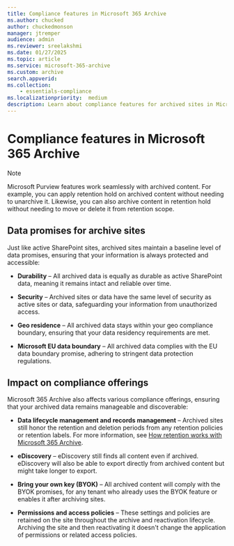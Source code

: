 ```yaml
---
title: Compliance features in Microsoft 365 Archive
ms.author: chucked
author: chuckedmonson
manager: jtremper
audience: admin
ms.reviewer: sreelakshmi
ms.date: 01/27/2025
ms.topic: article
ms.service: microsoft-365-archive
ms.custom: archive
search.appverid:
ms.collection:
    - essentials-compliance
ms.localizationpriority:  medium
description: Learn about compliance features for archived sites in Microsoft 365 Archive.
---
```


# Compliance features in Microsoft 365 Archive

> [!NOTE]
> Microsoft Purview features work seamlessly with archived content. For example, you can apply retention hold on archived content without needing to unarchive it. Likewise, you can also archive content in retention hold without needing to move or delete it from retention scope.

## Data promises for archive sites

Just like active SharePoint sites, archived sites maintain a baseline level of data promises, ensuring that your information is always protected and accessible:

- **Durability** – All archived data is equally as durable as active SharePoint data, meaning it remains intact and reliable over time.

- **Security** – Archived sites or data have the same level of security as active sites or data, safeguarding your information from unauthorized access.

- **Geo residence** – All archived data stays within your geo compliance boundary, ensuring that your data residency requirements are met.

- **Microsoft EU data boundary** – All archived data complies with the EU data boundary promise, adhering to stringent data protection regulations.

## Impact on compliance offerings

Microsoft 365 Archive also affects various compliance offerings, ensuring that your archived data remains manageable and discoverable:

- **Data lifecycle management and records management** – Archived sites still honor the retention and deletion periods from any retention policies or retention labels. For more information, see [How retention works with Microsoft 365 Archive](/purview/retention-policies-sharepoint#how-retention-works-with-microsoft-365-archive).

- **eDiscovery** – eDiscovery still finds all content even if archived. eDiscovery will also be able to export directly from archived content but might take longer to export.  

- **Bring your own key (BYOK)** – All archived content will comply with the BYOK promises, for any tenant who already uses the BYOK feature or enables it after archiving sites.

- **Permissions and access policies** – These settings and policies are retained on the site throughout the archive and reactivation lifecycle. Archiving the site and then reactivating it doesn't change the application of permissions or related access policies.
